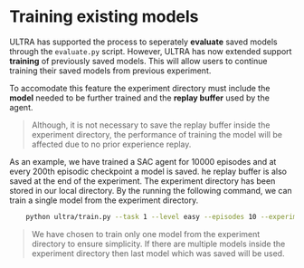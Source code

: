 # Training existing models

ULTRA has supported the process to seperately **evaluate** saved models through the `evaluate.py` script. 
However, ULTRA has now extended support **training** of previously saved models. This will allow users to 
continue training their saved models from previous experiment. 

To accomodate this feature the experiment directory must include the **model** needed to be further trained and
the **replay buffer** used by the agent. 

> Although, it is not necessary to save the replay buffer inside the experiment directory, the performance of training the model will be affected due to no prior experience replay.

As an example, we have trained a SAC agent for 10000 episodes and at every 200th episodic checkpoint a model is saved.
he replay buffer is also saved at the end of the experiment. The experiment directory has been stored in our local
directory. By the running the following command, we can train a single model from the experiment directory. 
```sh
    python ultra/train.py --task 1 --level easy --episodes 10 --experiment-dir <path-to-experiment-dir>
```

> We have chosen to train only one model from the experiment directory to ensure simplicity. If there are multiple models inside the experiment directory then last model which was saved will be used.